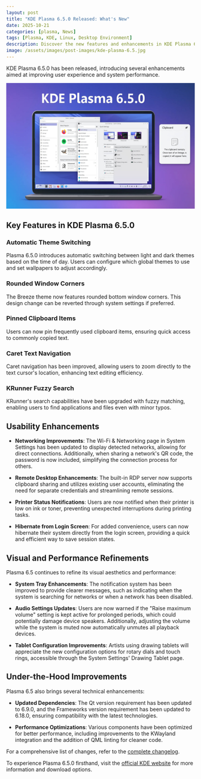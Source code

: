 ```yaml
---
layout: post
title: "KDE Plasma 6.5.0 Released: What's New"
date: 2025-10-21
categories: [plasma, News]
tags: [Plasma, KDE, Linux, Desktop Environment]
description: Discover the new features and enhancements in KDE Plasma 6.5.0, including automatic theme switching, rounded window corners, pinned clipboard items, and more.
image: /assets/images/post-images/kde-plasma-6.5.jpg
---
```


KDE Plasma 6.5.0 has been released, introducing several enhancements aimed at improving user experience and system performance.

![KDE Plasma 6.5.0 desktop view](/assets/images/post-images/kde-plasma-6.5.jpg)

## Key Features in KDE Plasma 6.5.0

### Automatic Theme Switching

Plasma 6.5.0 introduces automatic switching between light and dark themes based on the time of day. Users can configure which global themes to use and set wallpapers to adjust accordingly.

### Rounded Window Corners

The Breeze theme now features rounded bottom window corners. This design change can be reverted through system settings if preferred.

### Pinned Clipboard Items

Users can now pin frequently used clipboard items, ensuring quick access to commonly copied text.

### Caret Text Navigation

Caret navigation has been improved, allowing users to zoom directly to the text cursor's location, enhancing text editing efficiency.

### KRunner Fuzzy Search

KRunner's search capabilities have been upgraded with fuzzy matching, enabling users to find applications and files even with minor typos.

## Usability Enhancements

- **Networking Improvements**: The Wi-Fi & Networking page in System Settings has been updated to display detected networks, allowing for direct connections. Additionally, when sharing a network's QR code, the password is now included, simplifying the connection process for others.

- **Remote Desktop Enhancements**: The built-in RDP server now supports clipboard sharing and utilizes existing user accounts, eliminating the need for separate credentials and streamlining remote sessions.

- **Printer Status Notifications**: Users are now notified when their printer is low on ink or toner, preventing unexpected interruptions during printing tasks.

- **Hibernate from Login Screen**: For added convenience, users can now hibernate their system directly from the login screen, providing a quick and efficient way to save session states.

## Visual and Performance Refinements

Plasma 6.5 continues to refine its visual aesthetics and performance:

- **System Tray Enhancements**: The notification system has been improved to provide clearer messages, such as indicating when the system is searching for networks or when a network has been disabled.

- **Audio Settings Updates**: Users are now warned if the "Raise maximum volume" setting is kept active for prolonged periods, which could potentially damage device speakers. Additionally, adjusting the volume while the system is muted now automatically unmutes all playback devices.

- **Tablet Configuration Improvements**: Artists using drawing tablets will appreciate the new configuration options for rotary dials and touch rings, accessible through the System Settings' Drawing Tablet page.

## Under-the-Hood Improvements

Plasma 6.5 also brings several technical enhancements:

- **Updated Dependencies**: The Qt version requirement has been updated to 6.9.0, and the Frameworks version requirement has been updated to 6.18.0, ensuring compatibility with the latest technologies.

- **Performance Optimizations**: Various components have been optimized for better performance, including improvements to the KWayland integration and the addition of QML linting for cleaner code.

For a comprehensive list of changes, refer to the [complete changelog](https://kde.org/announcements/changelogs/plasma/6/6.4.5-6.5.0/).

To experience Plasma 6.5.0 firsthand, visit the [official KDE website](https://kde.org/announcements/plasma/6/6.5.0/) for more information and download options.

